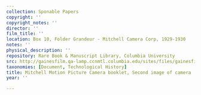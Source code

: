 ```yaml
---
collection: Sponable Papers
copyright: ''
copyright_notes: ''
director: ''
film_title: ''
location: Box 10, Folder Grandeur - Mitchell Camera Corp, 1929-1930
notes: ''
physical_description: ''
repository: Rare Book & Manuscript Library, Columbia University
src: http://gainesfilm.qa-lamp.ccnmtl.columbia.edu/sites/files/gainesfilm/images/1000102093.jpg
taxonomies: [Document, Technological History]
title: Mitchell Motion Picture Camera booklet, Second image of camera
year: ''

---
```

